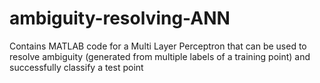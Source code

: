 # ambiguity-resolving-ANN
Contains MATLAB code for a Multi Layer Perceptron that can be used to resolve ambiguity (generated from multiple labels of a training point) and successfully classify a test point 
